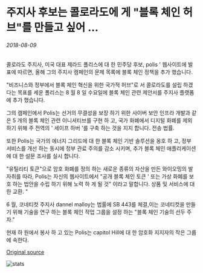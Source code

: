 # 주지사 후보는 콜로라도에 게 "블록 체인 허브"를 만들고 싶어 ...

###### 2018-08-09

콜로라도 주지사, 미국 대표 제라드 폴리스에 대 한 민주당 후보, polis ' 웹사이트에 발표에 따르면, 올해 그의 주지사 캠페인의 문제 목록에 블록 체인 정책을 추가 했습니다.

"비즈니스와 정부에서 블록 체인 혁신을 위한 국가적 허브"로 서 콜로라도를 설립 하겠다는 목표를 세운 폴리스는 8 월 8 일 수요일에 블록 체인 관련 제안서를 주지사 플랫폼에 추가 했습니다.

그의 캠페인에서 Polis는 선거의 무결성을 보장 하기 위한 사이버 보안 인프라 개발과 같은 5 개의 블록 체인 관련 이니셔티브를 구현 하 고, 국가 화폐에서 디지털 화폐를 제외 하기 위해 주 전역의 ' 세이프 하버 '를 구축 하는 것을 지지 합니다. 전송 법률.

또한 Polis는 국가의 에너지 그리드에 대 한 블록 체인 기반 솔루션을 옹호 하 고, 정부 서비스를 개선 하는 동시에 정부 관료 주의를 감소 시키며, 추가 블록 체인 애플리케이션에 대 한 설문 조사를 실시 합니다.

"유틸리티 토큰"으로 암호 화폐를 정의 하는 새로운 종류의 자산을 만든 와이오밍의 발자취를 따라, Polis는 자신의 웹사이트에서 "공개 블록 체인 토큰 ' 또는 가상 화폐를 보호 하는 법안을 수립 하기 위해 노력 하 게 될 것" 이라고 말합니다. 상품 및 서비스에 대 한 교환. "

6 월, 코네티컷 주지사 dannel malloy는 법률에 SB 443를 체결,이는 코네티컷을 만들기 위해 기술을 연구 하는 블록 체인 작업 그룹을 설정 하는 "블록 체인 기술의 선두 주자."

현재 하 원에서 봉사 하 고 있는 Polis는 capitol Hill에 대 한 암호화 지지자의 작은 그룹에 속한다.

[Original source](https://cointelegraph.com/news/gubernatorial-candidate-wants-to-make-colorado-a-blockchain-hub)

![stats](https://c.statcounter.com/11760860/0/a89fa40b/1/ "stats")